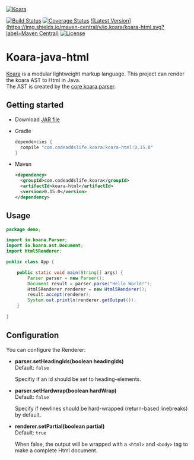 [![Koara](http://www.koara.io/logo.png)](http://www.koara.io)

[![Build Status](https://img.shields.io/travis/koara/koara-java-html.svg)](https://travis-ci.org/koara/koara-java-html)
[![Coverage Status](https://img.shields.io/coveralls/koara/koara-java-html.svg)](https://coveralls.io/github/koara/koara-java-html?branch=master)
[![Latest Version](https://img.shields.io/maven-central/v/io.koara/koara-html.svg?label=Maven Central)](http://search.maven.org/#search%7Cga%7C1%7Ckoara-html)
[![License](https://img.shields.io/badge/License-Apache%202.0-blue.svg)](https://github.com/koara/koara-java-html/blob/master/LICENSE)

# Koara-java-html
[Koara](http://www.koara.io) is a modular lightweight markup language. This project can render the koara AST to Html in Java.  
The AST is created by the [core koara parser](https://github.com/koara/koara-java).

## Getting started
- Download [JAR file](http://repo1.maven.org/maven2/io/koara/koara/0.15.0/koara-html-0.15.0.jar)
- Gradle

  ```groovy
  dependencies {
	compile "com.codeaddslife.koara:koara-html:0.15.0"
  }
  ```
  
- Maven

  ```xml
  <dependency>
    <groupId>com.codeaddslife.koara</groupId>
    <artifactId>koara-html</artifactId>
    <version>0.15.0</version>
  </dependency>
  ```

## Usage
```java
package demo;

import io.koara.Parser;
import io.koara.ast.Document;
import Html5Renderer;

public class App {

	public static void main(String[] args) {
		Parser parser = new Parser();
		Document result = parser.parse("Hello World!");
		Html5Renderer renderer = new Html5Renderer();
		result.accept(renderer);
		System.out.println(renderer.getOutput());
	}
	
}
```

## Configuration
You can configure the Renderer:
-  **parser.setHeadingIds(boolean headingIds)**  
   Default: `false`
   
   Specifiy if an id should be set to heading-elements. 

-  **parser.setHardwrap(boolean hardWrap)**  
   Default: `false`
   
   Specify if newlines should be hard-wrapped (return-based linebreaks) by default.
   
-  **renderer.setPartial(boolean partial)**  
   Default:	`true`
   
   When false, the output will be wrapped with a `<html>` and `<body>` tag to make a complete Html document.